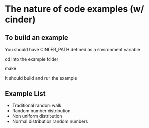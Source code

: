 The nature of code examples (w/ cinder)
=======================================

To build an example
-------------------
You should have CINDER_PATH defined as a environment variable

cd into the example folder

make

It should build and run the example

Example List
------------
- Traditional random walk
- Random number distribution
- Non uniform distribution
- Normal distribution random numbers
